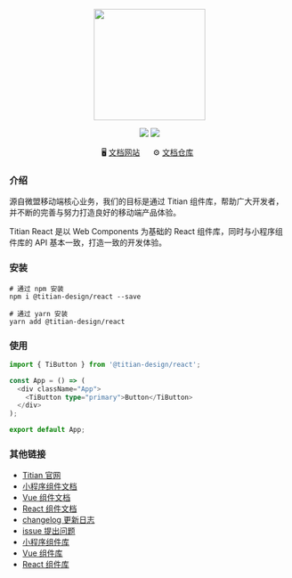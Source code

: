 <p align="center">
<img src="https://cdn2.weimob.com/saas/@assets/saas-fe-retail-h5-stc/image/titian/big-logo.svg" width="200" />
</p>

[//]: # 'TODO 发布到 npm 时需要'

<p align="center" style="text-align: center">
  <img src="https://img.shields.io/npm/v/titian-h5-react.svg?style=flat&color=fa2c19" />
  <img src="https://img.shields.io/npm/dm/titian-h5-react.svg?style=flat-square&color=green" />
</p>

<p align="center">
  🖥️&nbsp;<a href="https://titian.design.weimob.com/">文档网站</a>
  &nbsp;&nbsp;&nbsp;&nbsp;
  ⚙️&nbsp;<a href="https://github.com/weimob-tech/titian-h5">文档仓库</a>
  &nbsp;
</p>

### 介绍

源自微盟移动端核心业务，我们的目标是通过 Titian 组件库，帮助广大开发者，并不断的完善与努力打造良好的移动端产品体验。

Titian React 是以 Web Components 为基础的 React 组件库，同时与小程序组件库的 API 基本一致，打造一致的开发体验。

### 安装

```shell
# 通过 npm 安装
npm i @titian-design/react --save

# 通过 yarn 安装
yarn add @titian-design/react
```

### 使用

```typescript
import { TiButton } from '@titian-design/react';

const App = () => (
  <div className="App">
    <TiButton type="primary">Button</TiButton>
  </div>
);

export default App;
```

### 其他链接

- [Titian 官网](https://titian.design.weimob.com)
- [小程序组件文档](https://titian.design.weimob.com/docs/mini-program/components/start/quick-start)
- [Vue 组件文档](https://titian.design.weimob.com/docs/vue/components/start/quick-start)
- [React 组件文档](https://titian.design.weimob.com/docs/react/components/start/quick-start)
- [changelog 更新日志](https://github.com/weimob-tech/titian-h5/blob/master/packages/h5-react/CHANGELOG.md)
- [issue 提出问题](https://github.com/weimob-tech/titian-h5/issues)
- [小程序组件库](https://www.npmjs.com/package/titian-mp)
- [Vue 组件库](https://www.npmjs.com/package/titian-h5-vue)
- [React 组件库](https://www.npmjs.com/package/titian-h5-react)
